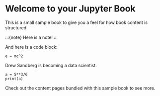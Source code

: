 # Welcome to your Jupyter Book

This is a small sample book to give you a feel for how book content is
structured.

:::{note}
Here is a note!
:::

And here is a code block:

```
e = mc^2
```
Drew Sandberg is becoming a data scientist.

```
a = 5**3/6
print(a)
```

Check out the content pages bundled with this sample book to see more.
